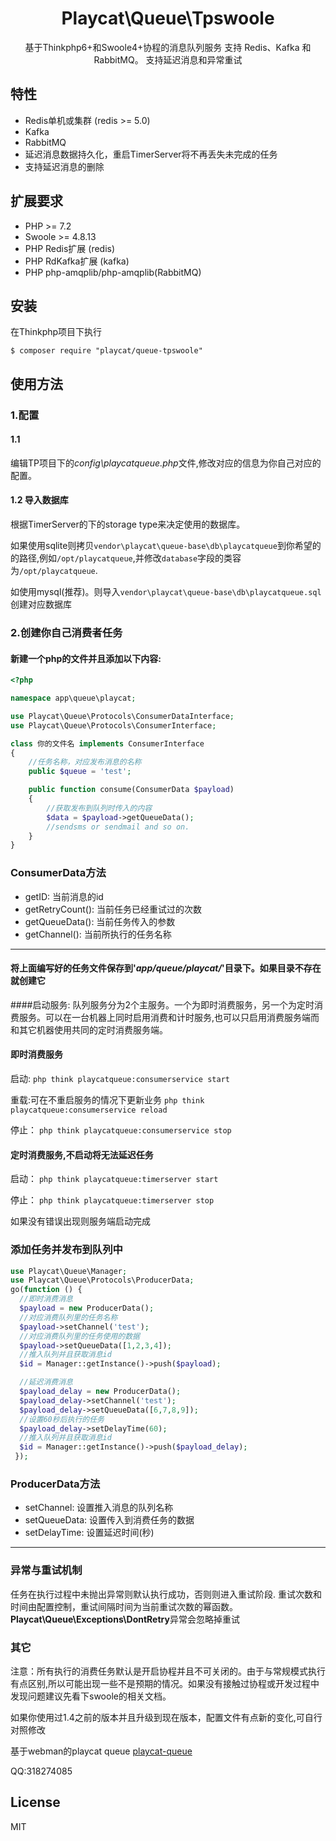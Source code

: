 
<h1 align="center">Playcat\Queue\Tpswoole</h1>

<p align="center">基于Thinkphp6+和Swoole4+协程的消息队列服务
支持 Redis、Kafka 和 RabbitMQ。 支持延迟消息和异常重试</p>

## 特性

- Redis单机或集群 (redis >= 5.0)
- Kafka 
- RabbitMQ
- 延迟消息数据持久化，重启TimerServer将不再丢失未完成的任务
- 支持延迟消息的删除

## 扩展要求

- PHP >= 7.2
- Swoole >= 4.8.13
- PHP Redis扩展 (redis)
- PHP RdKafka扩展 (kafka)
- PHP php-amqplib/php-amqplib(RabbitMQ)

## 安装
在Thinkphp项目下执行
```shell
$ composer require "playcat/queue-tpswoole"
```

## 使用方法

### 1.配置

#### 1.1
编辑TP项目下的*config\playcatqueue.php*文件,修改对应的信息为你自己对应的配置。

#### 1.2 导入数据库
根据TimerServer的下的storage type来决定使用的数据库。

如果使用sqlite则拷贝`vendor\playcat\queue-base\db\playcatqueue`到你希望的的路径,例如`/opt/playcatqueue`,并修改`database`字段的类容为`/opt/playcatqueue`.

如使用mysql(推荐)。则导入`vendor\playcat\queue-base\db\playcatqueue.sql`创建对应数据库

### 2.创建你自己消费者任务

#### 新建一个php的文件并且添加以下内容:

```php
<?php

namespace app\queue\playcat;

use Playcat\Queue\Protocols\ConsumerDataInterface;
use Playcat\Queue\Protocols\ConsumerInterface;

class 你的文件名 implements ConsumerInterface
{
    //任务名称，对应发布消息的名称
    public $queue = 'test';

    public function consume(ConsumerData $payload)
    {
        //获取发布到队列时传入的内容
        $data = $payload->getQueueData();
        //sendsms or sendmail and so on.
    }
}

```

### ConsumerData方法

- getID: 当前消息的id
- getRetryCount(): 当前任务已经重试过的次数
- getQueueData():  当前任务传入的参数
- getChannel(): 当前所执行的任务名称
- - -

#### 将上面编写好的任务文件保存到'*app/queue/playcat/*'目录下。如果目录不存在就创建它


####启动服务:
队列服务分为2个主服务。一个为即时消费服务，另一个为定时消费服务。可以在一台机器上同时启用消费和计时服务,也可以只启用消费服务端而和其它机器使用共同的定时消费服务端。

#### 即时消费服务

启动:
`php think playcatqueue:consumerservice start`

重载:可在不重启服务的情况下更新业务
`php think playcatqueue:consumerservice reload`

停止：
`php think playcatqueue:consumerservice stop`


#### 定时消费服务,不启动将无法延迟任务

启动：
`php think playcatqueue:timerserver start`

停止：
`php think playcatqueue:timerserver stop`

如果没有错误出现则服务端启动完成

### 添加任务并发布到队列中

```php
use Playcat\Queue\Manager;
use Playcat\Queue\Protocols\ProducerData;
go(function () {
  //即时消费消息
  $payload = new ProducerData();
  //对应消费队列里的任务名称
  $payload->setChannel('test');
  //对应消费队列里的任务使用的数据
  $payload->setQueueData([1,2,3,4]);
  //推入队列并且获取消息id
  $id = Manager::getInstance()->push($payload);

  //延迟消费消息
  $payload_delay = new ProducerData();
  $payload_delay->setChannel('test');
  $payload_delay->setQueueData([6,7,8,9]);
  //设置60秒后执行的任务
  $payload_delay->setDelayTime(60);
  //推入队列并且获取消息id
  $id = Manager::getInstance()->push($payload_delay);
 });
```

### ProducerData方法

- setChannel: 设置推入消息的队列名称
- setQueueData: 设置传入到消费任务的数据
- setDelayTime: 设置延迟时间(秒)
- - -

### 异常与重试机制

任务在执行过程中未抛出异常则默认执行成功，否则则进入重试阶段.
重试次数和时间由配置控制，重试间隔时间为当前重试次数的幂函数。
**Playcat\Queue\Exceptions\DontRetry**异常会忽略掉重试


### 其它

注意：所有执行的消费任务默认是开启协程并且不可关闭的。由于与常规模式执行有点区别,所以可能出现一些不是预期的情况。如果没有接触过协程或开发过程中发现问题建议先看下swoole的相关文档。

如果你使用过1.4之前的版本并且升级到现在版本，配置文件有点新的变化,可自行对照修改

基于webman的playcat queue
[playcat-queue ](https://github.com/nsnake/playcat-queue)

QQ:318274085

## License

MIT
